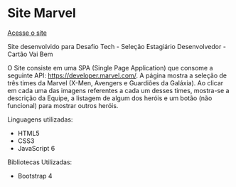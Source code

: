 # Site Marvel

[Acesse o site](https://leandromarques1.github.io/MarvelSPA/)

Site desenvolvido para Desafio Tech - Seleção Estagiário Desenvolvedor - Cartão Vai Bem

O Site consiste em uma SPA (Single Page Application) que consome a seguinte API: ​https://developer.marvel.com/​.
A página mostra a seleção de três times da Marvel (X-Men, Avengers e Guardiões da Galáxia). Ao clicar em cada uma das imagens referentes a cada um desses times, mostra-se a descrição da Equipe, a listagem de algum dos heróis e um botão (não funcional) para mostrar outros heróis. 

Linguagens utilizadas:
<ul>
	<li>HTML5</li>
	<li>CSS3</li>
	<li>JavaScript 6</li>
</ul>

Bibliotecas Utilizadas:
<ul>
	<li>Bootstrap 4</li>
</ul>